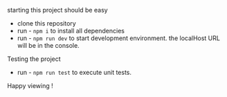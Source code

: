 starting this project should be easy

-   clone this repository
-   run - `npm i` to install all dependencies
-   run - `npm run dev` to start development environment. the localHost URL will be in the console.


Testing the project
- run - `npm run test` to execute unit tests.

Happy viewing !
